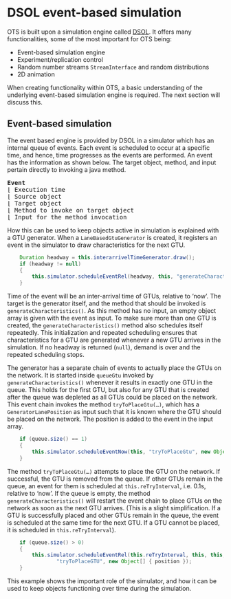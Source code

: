 # DSOL event-based simulation

OTS is built upon a simulation engine called [DSOL](https://simulation.tudelft.nl). It offers many functionalities, some of the most important for OTS being:

* Event-based simulation engine
* Experiment/replication control
* Random number streams `StreamInterface` and random distributions
* 2D animation

When creating functionality within OTS, a basic understanding of the underlying event-based simulation engine is required. The next section will discuss this.


## Event-based simulation

The event based engine is provided by DSOL in a simulator which has an internal queue of events. Each event is scheduled to occur at a specific time, and hence, time progresses as the events are performed. An event has the information as shown below. The target object, method, and input pertain directly to invoking a java method.

<pre>
<b>Event</b>
&lfloor; Execution time
&lfloor; Source object
&lfloor; Target object
&lfloor; Method to invoke on target object
&lfloor; Input for the method invocation
</pre>
 
How this can be used to keep objects active in simulation is explained with a GTU generator.
When a `LaneBasedGtuGenerator` is created, it registers an event in the simulator to draw characteristics for the next GTU.

```java
    Duration headway = this.interarrivelTimeGenerator.draw();
    if (headway != null)
    {
        this.simulator.scheduleEventRel(headway, this, "generateCharacteristics", new Object[] {});
    }
```

Time of the event will be an inter-arrival time of GTUs, relative to ‘now’. The target is the generator itself, and the method that should be invoked is `generateCharacteristics()`. As this method has no input, an empty object array is given with the event as input. To make sure more than one GTU is created, the `generateCharacteristics()` method also schedules itself repeatedly. This initialization and repeated scheduling ensures that characteristics for a GTU are generated whenever a new GTU arrives in the simulation. If no headway is returned (`null`), demand is over and the repeated scheduling stops.

The generator has a separate chain of events to actually place the GTUs on the network. It is started inside `queueGtu` invoked by `generateCharacteristics()` whenever it results in exactly one GTU in the queue. This holds for the first GTU, but also for any GTU that is created after the queue was depleted as all GTUs could be placed on the network. This event chain invokes the method `tryToPlaceGtu(…)`, which has a `GeneratorLanePosition` as input such that it is known where the GTU should be placed on the network. The position is added to the event in the input array. 

```java
    if (queue.size() == 1)
    {
        this.simulator.scheduleEventNow(this, "tryToPlaceGtu", new Object[] {lanePosition});
    }
```

The method `tryToPlaceGtu(…)` attempts to place the GTU on the network. If successful, the GTU is removed from the queue. If other GTUs remain in the queue, an event for them is scheduled at `this.reTryInterval`, i.e. 0.1s, relative to ‘now’. If the queue is empty, the method `generateCharacteristics()` will restart the event chain to place GTUs on the network as soon as the next GTU arrives. (This is a slight simplification. If a GTU is successfully placed and other GTUs remain in the queue, the event is scheduled at the same time for the next GTU. If a GTU cannot be placed, it is scheduled in `this.reTryInterval`).

```java
    if (queue.size() > 0)
    {
        this.simulator.scheduleEventRel(this.reTryInterval, this, this, 
                "tryToPlaceGTU", new Object[] { position });
    }
```

This example shows the important role of the simulator, and how it can be used to keep objects functioning over time during the simulation.